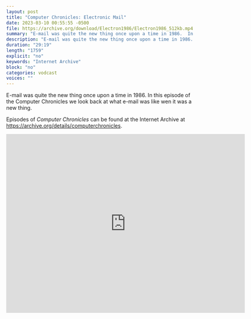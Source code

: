 ```yaml
---
layout: post
title: "Computer Chronicles: Electronic Mail"
date: 2023-03-10 00:55:55 -0500
file: https://archive.org/download/Electron1986/Electron1986_512kb.mp4
summary: "E-mail was quite the new thing once upon a time in 1986.  In this episode of the Computer Chronicles we look back at what e-mail was like wen it was a new thing."
description: "E-mail was quite the new thing once upon a time in 1986.  In this episode of the Computer Chronicles we look back at what e-mail was like wen it was a new thing."
duration: "29:19"
length: "1759"
explicit: "no" 
keywords: "Internet Archive"
block: "no" 
categories: vodcast
voices: ""
---
```


E-mail was quite the new thing once upon a time in 1986.  In this episode of the Computer Chronicles we look back at what e-mail was like wen it was a new thing.

Episodes of *Computer Chronicles* can be found at the Internet Archive at <https://archive.org/details/computerchronicles>.

<iframe src="https://archive.org/embed/Electron1986" width="640" height="480" frameborder="0" webkitallowfullscreen="true" mozallowfullscreen="true" allowfullscreen></iframe>

